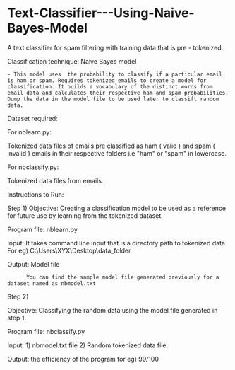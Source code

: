 # Text-Classifier---Using-Naive-Bayes-Model
A text classifier for spam filtering with training data that is pre - tokenized.

Classification technique: 
  Naive Bayes model
  
    - This model uses  the probability to classify if a particular email is ham or spam. Requires tokenized emails to create a model for classification. It builds a vocabulary of the distinct words from email data and calculates their respective ham and spam probabilities. Dump the data in the model file to be used later to classift random data.

Dataset required:

For nblearn.py:

  Tokenized data  files of emails pre classified as ham ( valid ) and spam ( invalid ) emails in their respective folders i.e "ham" or "spam"      in lowercase.

For nbclassify.py:

  Tokenized data files from emails.


Instructions  to Run: 

Step 1) 
  Objective: Creating a classification model to be used as a reference for future use by learning from the tokenized dataset. 

  Program file: nblearn.py

  Input: It takes command line input that is a directory path to tokenized data 
  For eg) C:\Users\XYX\Desktop\data_folder
  
  Output: Model file
  
          You can find the sample model file generated previously for a dataset named as nbmodel.txt
          

Step 2)

  Objective: Classifying the random data using the model file generated in step 1. 

  Program file: nbclassify.py

  Input:  1)  nbmodel.txt file 
          2)  Random tokenized data file.
  
  Output:  the efficiency of the program 
          for eg) 99/100

 
